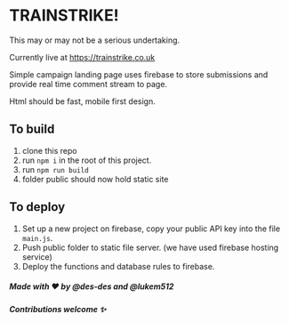 # TRAINSTRIKE!

This may or may not be a serious undertaking.

Currently live at https://trainstrike.co.uk

Simple campaign landing page uses firebase to store submissions and provide real time comment stream to page.

Html should be fast, mobile first design.

## To build
  1. clone this repo
  2. run `npm i` in the root of this project.
  3. run `npm run build`
  4. folder public should now hold static site

## To deploy
  1. Set up a new project on firebase, copy your public API key into the file `main.js`.
  2. Push public folder to static file server. (we have used firebase hosting service)
  3. Deploy the functions and database rules to firebase.

##### Made with :heart: by @des-des and @lukem512
##### Contributions welcome :sparkles:

